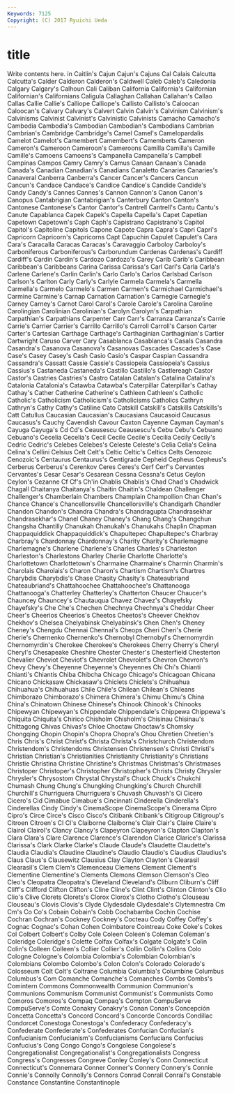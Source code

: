 ```yaml
---
Keywords: 7125 
Copyright: (C) 2017 Ryuichi Ueda
---
```


# title

Write contents here.
in Caitlin's Cajun Cajun's Cajuns
Cal Calais Calcutta Calcutta's Calder Calderon Calderon's Caldwell Caleb Caleb's
Caledonia Calgary Calgary's Calhoun Cali Caliban California California's Californian Californian's
Californians Caligula Callaghan Callahan Callahan's Callao Callas Callie Callie's Calliope
Calliope's Callisto Callisto's Caloocan Caloocan's Calvary Calvary's Calvert Calvin Calvin's
Calvinism Calvinism's Calvinisms Calvinist Calvinist's Calvinistic Calvinists Camacho Camacho's Cambodia
Cambodia's Cambodian Cambodian's Cambodians Cambrian Cambrian's Cambridge Cambridge's Camel Camel's
Camelopardalis Camelot Camelot's Camembert Camembert's Camemberts Cameron Cameron's Cameroon Cameroon's
Cameroons Camilla Camilla's Camille Camille's Camoens Camoens's Campanella Campanella's Campbell
Campinas Campos Camry Camry's Camus Canaan Canaan's Canada Canada's Canadian
Canadian's Canadians Canaletto Canaries Canaries's Canaveral Canberra Canberra's Cancer Cancer's
Cancers Cancun Cancun's Candace Candace's Candice Candice's Candide Candide's Candy
Candy's Cannes Cannes's Cannon Cannon's Canon Canon's Canopus Cantabrigian Cantabrigian's
Canterbury Canton Canton's Cantonese Cantonese's Cantor Cantor's Cantrell Cantrell's Cantu
Cantu's Canute Capablanca Capek Capek's Capella Capella's Capet Capetian Capetown
Capetown's Caph Caph's Capistrano Capistrano's Capitol Capitol's Capitoline Capitols Capone
Capote Capra Capra's Capri Capri's Capricorn Capricorn's Capricorns Capt Capuchin
Capulet Capulet's Cara Cara's Caracalla Caracas Caracas's Caravaggio Carboloy Carboloy's
Carboniferous Carboniferous's Carborundum Cardenas Cardenas's Cardiff Cardiff's Cardin Cardin's Cardozo
Cardozo's Carey Carib Carib's Caribbean Caribbean's Caribbeans Carina Carissa Carissa's
Carl Carl's Carla Carla's Carlene Carlene's Carlin Carlin's Carlo Carlo's
Carlos Carlsbad Carlson Carlson's Carlton Carly Carly's Carlyle Carmela Carmela's
Carmella Carmella's Carmelo Carmelo's Carmen Carmen's Carmichael Carmichael's Carmine Carmine's
Carnap Carnation Carnation's Carnegie Carnegie's Carney Carney's Carnot Carol Carol's
Carole Carole's Carolina Caroline Carolingian Carolinian Carolinian's Carolyn Carolyn's Carpathian
Carpathian's Carpathians Carpenter Carr Carr's Carranza Carranza's Carrie Carrie's Carrier
Carrier's Carrillo Carrillo's Carroll Carroll's Carson Carter Carter's Cartesian Carthage
Carthage's Carthaginian Carthaginian's Cartier Cartwright Caruso Carver Cary Casablanca Casablanca's
Casals Casandra Casandra's Casanova Casanova's Casanovas Cascades Cascades's Case Case's
Casey Casey's Cash Casio Casio's Caspar Caspian Cassandra Cassandra's Cassatt
Cassie Cassie's Cassiopeia Cassiopeia's Cassius Cassius's Castaneda Castaneda's Castillo Castillo's
Castlereagh Castor Castor's Castries Castries's Castro Catalan Catalan's Catalina Catalina's
Catalonia Catalonia's Catawba Catawba's Caterpillar Caterpillar's Cathay Cathay's Cather Catherine
Catherine's Cathleen Cathleen's Catholic Catholic's Catholicism Catholicism's Catholicisms Catholics Cathryn
Cathryn's Cathy Cathy's Catiline Cato Catskill Catskill's Catskills Catskills's Catt
Catullus Caucasian Caucasian's Caucasians Caucasoid Caucasus Caucasus's Cauchy Cavendish Cavour
Caxton Cayenne Cayman Cayman's Cayuga Cayuga's Cd Cd's Ceausescu Ceausescu's
Cebu Cebu's Cebuano Cebuano's Cecelia Cecelia's Cecil Cecile Cecile's Cecilia
Cecily Cecily's Cedric Cedric's Celebes Celebes's Celeste Celeste's Celia Celia's
Celina Celina's Cellini Celsius Celt Celt's Celtic Celtic's Celtics Celts
Cenozoic Cenozoic's Centaurus Centaurus's Centigrade Cepheid Cepheus Cepheus's Cerberus Cerberus's
Cerenkov Ceres Ceres's Cerf Cerf's Cervantes Cervantes's Cesar Cesar's Cesarean
Cessna Cessna's Cetus Ceylon Ceylon's Cezanne Cf Cf's Ch'in Chablis
Chablis's Chad Chad's Chadwick Chagall Chaitanya Chaitanya's Chaitin Chaitin's Chaldean
Challenger Challenger's Chamberlain Chambers Champlain Champollion Chan Chan's Chance Chance's
Chancellorsville Chancellorsville's Chandigarh Chandler Chandon Chandon's Chandra Chandra's Chandragupta Chandrasekhar
Chandrasekhar's Chanel Chaney Chaney's Chang Chang's Changchun Changsha Chantilly Chanukah
Chanukah's Chanukahs Chaplin Chapman Chappaquiddick Chappaquiddick's Chapultepec Chapultepec's Charbray Charbray's
Chardonnay Chardonnay's Charity Charity's Charlemagne Charlemagne's Charlene Charlene's Charles Charles's
Charleston Charleston's Charlestons Charley Charlie Charlotte Charlotte's Charlottetown Charlottetown's Charmaine
Charmaine's Charmin Charmin's Charolais Charolais's Charon Charon's Chartism Chartism's Chartres
Charybdis Charybdis's Chase Chasity Chasity's Chateaubriand Chateaubriand's Chattahoochee Chattahoochee's Chattanooga
Chattanooga's Chatterley Chatterley's Chatterton Chaucer Chaucer's Chauncey Chauncey's Chautauqua Chavez
Chavez's Chayefsky Chayefsky's Che Che's Chechen Chechnya Chechnya's Cheddar Cheer
Cheer's Cheerios Cheerios's Cheetos Cheetos's Cheever Chekhov Chekhov's Chelsea Chelyabinsk
Chelyabinsk's Chen Chen's Cheney Cheney's Chengdu Chennai Chennai's Cheops Cheri
Cheri's Cherie Cherie's Chernenko Chernenko's Chernobyl Chernobyl's Chernomyrdin Chernomyrdin's Cherokee
Cherokee's Cherokees Cherry Cherry's Cheryl Cheryl's Chesapeake Cheshire Chester Chester's
Chesterfield Chesterton Chevalier Cheviot Cheviot's Chevrolet Chevrolet's Chevron Chevron's Chevy
Chevy's Cheyenne Cheyenne's Cheyennes Chi Chi's Chianti Chianti's Chiantis Chiba
Chibcha Chicago Chicago's Chicagoan Chicana Chicano Chickasaw Chickasaw's Chiclets Chiclets's
Chihuahua Chihuahua's Chihuahuas Chile Chile's Chilean Chilean's Chileans Chimborazo Chimborazo's
Chimera Chimera's Chimu Chimu's China China's Chinatown Chinese Chinese's Chinook
Chinook's Chinooks Chipewyan Chipewyan's Chippendale Chippendale's Chippewa Chippewa's Chiquita Chiquita's
Chirico Chisholm Chisholm's Chisinau Chisinau's Chittagong Chivas Chivas's Chloe Choctaw
Choctaw's Chomsky Chongqing Chopin Chopin's Chopra Chopra's Chou Chretien Chretien's
Chris Chris's Christ Christ's Christa Christa's Christchurch Christendom Christendom's Christendoms
Christensen Christensen's Christi Christi's Christian Christian's Christianities Christianity Christianity's Christians
Christie Christina Christine Christine's Christmas Christmas's Christmases Christoper Christoper's Christopher
Christopher's Christs Christy Chrysler Chrysler's Chrysostom Chrystal Chrystal's Chuck Chuck's
Chukchi Chumash Chung Chung's Chungking Chungking's Church Churchill Churchill's Churriguera
Churriguera's Chuvash Chuvash's Ci Cicero Cicero's Cid Cimabue Cimabue's Cincinnati
Cinderella Cinderella's Cinderellas Cindy Cindy's CinemaScope CinemaScope's Cinerama Cipro Cipro's
Circe Circe's Cisco Cisco's Citibank Citibank's Citigroup Citigroup's Citroen Citroen's
Cl Cl's Claiborne Claiborne's Clair Clair's Claire Claire's Clairol Clairol's
Clancy Clancy's Clapeyron Clapeyron's Clapton Clapton's Clara Clara's Clare Clarence
Clarence's Clarendon Clarice Clarice's Clarissa Clarissa's Clark Clarke Clarke's Claude
Claude's Claudette Claudette's Claudia Claudia's Claudine Claudine's Claudio Claudio's Claudius
Claudius's Claus Claus's Clausewitz Clausius Clay Clayton Clayton's Clearasil Clearasil's
Clem Clem's Clemenceau Clemens Clement Clement's Clementine Clementine's Clements Clemons
Clemson Clemson's Cleo Cleo's Cleopatra Cleopatra's Cleveland Cleveland's Cliburn Cliburn's
Cliff Cliff's Clifford Clifton Clifton's Cline Cline's Clint Clint's Clinton
Clinton's Clio Clio's Clive Clorets Clorets's Clorox Clorox's Clotho Clotho's
Clouseau Clouseau's Clovis Clovis's Clyde Clydesdale Clydesdale's Clytemnestra Cm Cm's
Co Co's Cobain Cobain's Cobb Cochabamba Cochin Cochise Cochran Cochran's
Cockney Cockney's Cocteau Cody Coffey Coffey's Cognac Cognac's Cohan Cohen
Coimbatore Cointreau Coke Coke's Cokes Col Colbert Colbert's Colby Cole
Coleen Coleen's Coleman Coleman's Coleridge Coleridge's Colette Colfax Colfax's Colgate
Colgate's Colin Colin's Colleen Colleen's Collier Collier's Collin Collin's Collins
Colo Cologne Cologne's Colombia Colombia's Colombian Colombian's Colombians Colombo Colombo's
Colon Colon's Colorado Colorado's Colosseum Colt Colt's Coltrane Columbia Columbia's
Columbine Columbus Columbus's Com Comanche Comanche's Comanches Combs Combs's Comintern
Commons Commonwealth Communion Communion's Communions Communism Communist Communist's Communists Como
Comoros Comoros's Compaq Compaq's Compton CompuServe CompuServe's Comte Conakry Conakry's
Conan Conan's Concepción Concetta Concetta's Concord Concord's Concorde Concords Condillac
Condorcet Conestoga Conestoga's Confederacy Confederacy's Confederate Confederate's Confederates Confucian Confucian's
Confucianism Confucianism's Confucianisms Confucians Confucius Confucius's Cong Congo Congo's Congolese
Congolese's Congregationalist Congregationalist's Congregationalists Congress Congress's Congresses Congreve Conley Conley's
Conn Connecticut Connecticut's Connemara Conner Conner's Connery Connery's Connie Connie's
Connolly Connolly's Connors Conrad Conrail Conrail's Constable Constance Constantine Constantinople
